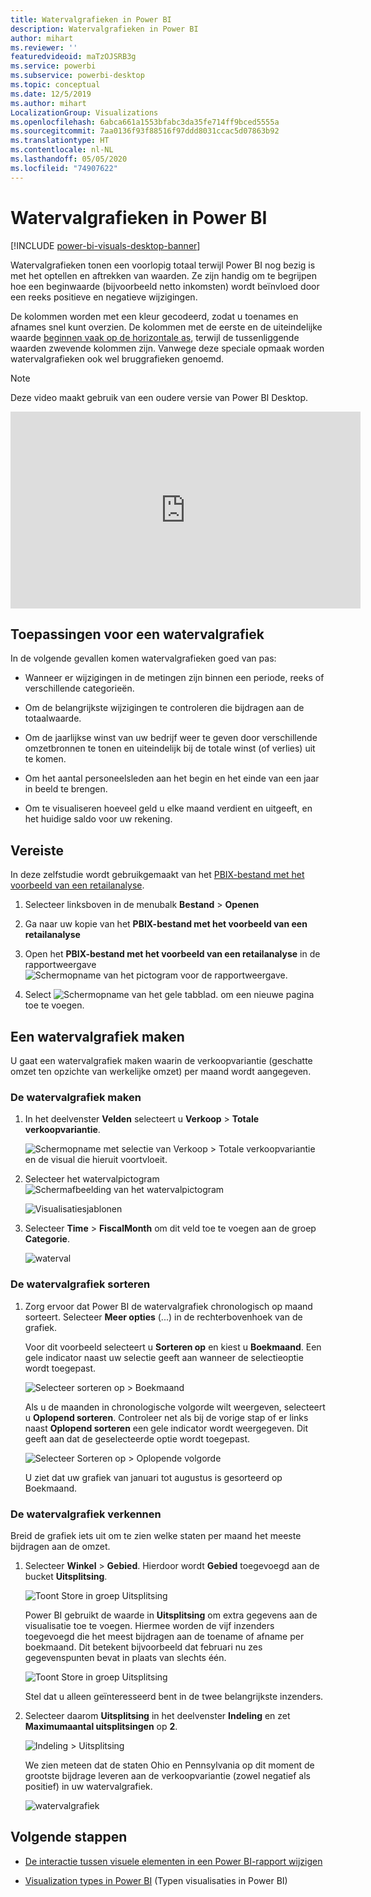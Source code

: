 ```yaml
---
title: Watervalgrafieken in Power BI
description: Watervalgrafieken in Power BI
author: mihart
ms.reviewer: ''
featuredvideoid: maTzOJSRB3g
ms.service: powerbi
ms.subservice: powerbi-desktop
ms.topic: conceptual
ms.date: 12/5/2019
ms.author: mihart
LocalizationGroup: Visualizations
ms.openlocfilehash: 6abca661a1553bfabc3da35fe714ff9bced5555a
ms.sourcegitcommit: 7aa0136f93f88516f97ddd8031ccac5d07863b92
ms.translationtype: HT
ms.contentlocale: nl-NL
ms.lasthandoff: 05/05/2020
ms.locfileid: "74907622"
---
```

# <a name="waterfall-charts-in-power-bi"></a>Watervalgrafieken in Power BI

[!INCLUDE [power-bi-visuals-desktop-banner](../includes/power-bi-visuals-desktop-banner.md)]

Watervalgrafieken tonen een voorlopig totaal terwijl Power BI nog bezig is met het optellen en aftrekken van waarden. Ze zijn handig om te begrijpen hoe een beginwaarde (bijvoorbeeld netto inkomsten) wordt beïnvloed door een reeks positieve en negatieve wijzigingen.

De kolommen worden met een kleur gecodeerd, zodat u toenames en afnames snel kunt overzien. De kolommen met de eerste en de uiteindelijke waarde [beginnen vaak op de horizontale as](https://support.office.com/article/Create-a-waterfall-chart-in-Office-2016-for-Windows-8de1ece4-ff21-4d37-acd7-546f5527f185#BKMK_Float "beginnen op de horizontale as"), terwijl de tussenliggende waarden zwevende kolommen zijn. Vanwege deze speciale opmaak worden watervalgrafieken ook wel bruggrafieken genoemd.

   > [!NOTE]
   > Deze video maakt gebruik van een oudere versie van Power BI Desktop.
   > 
   > 

<iframe width="560" height="315" src="https://www.youtube.com/embed/qKRZPBnaUXM" frameborder="0" allow="autoplay; encrypted-media" allowfullscreen></iframe>

## <a name="when-to-use-a-waterfall-chart"></a>Toepassingen voor een watervalgrafiek

In de volgende gevallen komen watervalgrafieken goed van pas:

* Wanneer er wijzigingen in de metingen zijn binnen een periode, reeks of verschillende categorieën.

* Om de belangrijkste wijzigingen te controleren die bijdragen aan de totaalwaarde.

* Om de jaarlijkse winst van uw bedrijf weer te geven door verschillende omzetbronnen te tonen en uiteindelijk bij de totale winst (of verlies) uit te komen.

* Om het aantal personeelsleden aan het begin en het einde van een jaar in beeld te brengen.

* Om te visualiseren hoeveel geld u elke maand verdient en uitgeeft, en het huidige saldo voor uw rekening.

## <a name="prerequisite"></a>Vereiste

In deze zelfstudie wordt gebruikgemaakt van het [PBIX-bestand met het voorbeeld van een retailanalyse](https://download.microsoft.com/download/9/6/D/96DDC2FF-2568-491D-AAFA-AFDD6F763AE3/Retail%20Analysis%20Sample%20PBIX.pbix).

1. Selecteer linksboven in de menubalk **Bestand** > **Openen**
   
2. Ga naar uw kopie van het **PBIX-bestand met het voorbeeld van een retailanalyse**

1. Open het **PBIX-bestand met het voorbeeld van een retailanalyse** in de rapportweergave ![Schermopname van het pictogram voor de rapportweergave.](media/power-bi-visualization-kpi/power-bi-report-view.png)

1. Select ![Schermopname van het gele tabblad.](media/power-bi-visualization-kpi/power-bi-yellow-tab.png) om een nieuwe pagina toe te voegen.


## <a name="create-a-waterfall-chart"></a>Een watervalgrafiek maken

U gaat een watervalgrafiek maken waarin de verkoopvariantie (geschatte omzet ten opzichte van werkelijke omzet) per maand wordt aangegeven.

### <a name="build-the-waterfall-chart"></a>De watervalgrafiek maken

1. In het deelvenster **Velden** selecteert u **Verkoop** > **Totale verkoopvariantie**.

   ![Schermopname met selectie van Verkoop > Totale verkoopvariantie en de visual die hieruit voortvloeit.](media/power-bi-visualization-waterfall-charts/power-bi-bar.png)

1. Selecteer het watervalpictogram ![Schermafbeelding van het watervalpictogram](media/power-bi-visualization-waterfall-charts/power-bi-waterfall-icon.png)

    ![Visualisatiesjablonen](media/power-bi-visualization-waterfall-charts/convert-waterfall.png)

1. Selecteer **Time** > **FiscalMonth** om dit veld toe te voegen aan de groep **Categorie**.

    ![waterval](media/power-bi-visualization-waterfall-charts/power-bi-waterfall-month.png)

### <a name="sort-the-waterfall-chart"></a>De watervalgrafiek sorteren

1. Zorg ervoor dat Power BI de watervalgrafiek chronologisch op maand sorteert. Selecteer **Meer opties** (...) in de rechterbovenhoek van de grafiek.

    Voor dit voorbeeld selecteert u **Sorteren op** en kiest u **Boekmaand**. Een gele indicator naast uw selectie geeft aan wanneer de selectieoptie wordt toegepast.

    ![Selecteer sorteren op > Boekmaand](media/power-bi-visualization-waterfall-charts/power-bi-sort-by-fiscalmonth.png)
    
    Als u de maanden in chronologische volgorde wilt weergeven, selecteert u **Oplopend sorteren**. Controleer net als bij de vorige stap of er links naast **Oplopend sorteren** een gele indicator wordt weergegeven. Dit geeft aan dat de geselecteerde optie wordt toegepast.

    ![Selecteer Sorteren op > Oplopende volgorde](media/power-bi-visualization-waterfall-charts/power-bi-waterfall-ascending.png)

    

    U ziet dat uw grafiek van januari tot augustus is gesorteerd op Boekmaand.  

### <a name="explore-the-waterfall-chart"></a>De watervalgrafiek verkennen

Breid de grafiek iets uit om te zien welke staten per maand het meeste bijdragen aan de omzet.

1.  Selecteer **Winkel** > **Gebied**. Hierdoor wordt **Gebied** toegevoegd aan de bucket **Uitsplitsing**.

    ![Toont Store in groep Uitsplitsing](media/power-bi-visualization-waterfall-charts/power-bi-waterfall-breakdown.png)

    Power BI gebruikt de waarde in **Uitsplitsing** om extra gegevens aan de visualisatie toe te voegen. Hiermee worden de vijf inzenders toegevoegd die het meest bijdragen aan de toename of afname per boekmaand. Dit betekent bijvoorbeeld dat februari nu zes gegevenspunten bevat in plaats van slechts één.  

    ![Toont Store in groep Uitsplitsing](media/power-bi-visualization-waterfall-charts/power-bi-waterfall-breakdown-default.png)

    Stel dat u alleen geïnteresseerd bent in de twee belangrijkste inzenders.

1. Selecteer daarom **Uitsplitsing** in het deelvenster **Indeling** en zet **Maximumaantal uitsplitsingen** op **2**.

    ![Indeling > Uitsplitsing](media/power-bi-visualization-waterfall-charts/power-bi-waterfall-breakdown-two.png)

    We zien meteen dat de staten Ohio en Pennsylvania op dit moment de grootste bijdrage leveren aan de verkoopvariantie (zowel negatief als positief) in uw watervalgrafiek.

    ![watervalgrafiek](media/power-bi-visualization-waterfall-charts/power-bi-axis-waterfall.png)

## <a name="next-steps"></a>Volgende stappen

* [De interactie tussen visuele elementen in een Power BI-rapport wijzigen](../service-reports-visual-interactions.md)

* [Visualization types in Power BI](power-bi-visualization-types-for-reports-and-q-and-a.md) (Typen visualisaties in Power BI)
